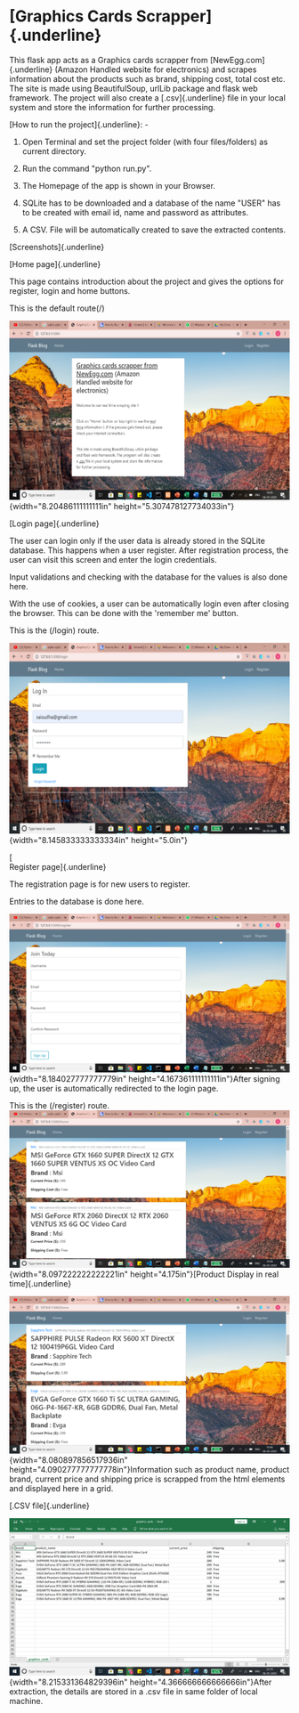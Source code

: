 # [Graphics Cards Scrapper]{.underline}

This flask app acts as a Graphics cards scrapper from
[NewEgg.com]{.underline} (Amazon Handled website for electronics) and
scrapes information about the products such as brand, shipping cost,
total cost etc. The site is made using BeautifulSoup, urlLib package and
flask web framework. The project will also create
a [.csv]{.underline} file in your local system and store the information
for further processing.


[How to run the project]{.underline}: -

1.  Open Terminal and set the project folder (with four files/folders)
    as current directory.

2.  Run the command "python run.py".

3.  The Homepage of the app is shown in your Browser.

4.  SQLite has to be downloaded and a database of the name "USER" has to
    be created with email id, name and password as attributes.

5.  A CSV. File will be automatically created to save the extracted
    contents.

[Screenshots]{.underline}

[Home page]{.underline}

This page contains introduction about the project and gives the options
for register, login and home buttons.

This is the default route(/)

![](vertopal_048cbadbdb484cc095497eff30c3398e/media/image1.png){width="8.20486111111111in"
height="5.307478127734033in"}

[Login page]{.underline}

The user can login only if the user data is already stored in the SQLite
database. This happens when a user register. After registration process,
the user can visit this screen and enter the login credentials.

Input validations and checking with the database for the values is also
done here.

With the use of cookies, a user can be automatically login even after
closing the browser. This can be done with the 'remember me' button.

This is the (/login) route.

![](vertopal_048cbadbdb484cc095497eff30c3398e/media/image2.png){width="8.145833333333334in"
height="5.0in"}

[\
Register page]{.underline}

The registration page is for new users to register.

Entries to the database is done here.

![](vertopal_048cbadbdb484cc095497eff30c3398e/media/image3.png){width="8.184027777777779in"
height="4.167361111111111in"}After signing up, the user is automatically
redirected to the login page.

This is the (/register) route.\
![](vertopal_048cbadbdb484cc095497eff30c3398e/media/image4.png){width="8.097222222222221in"
height="4.175in"}[Product Display in real time]{.underline}

![](vertopal_048cbadbdb484cc095497eff30c3398e/media/image5.png){width="8.080897856517936in"
height="4.090277777777778in"}Information such as product name, product
brand, current price and shipping price is scrapped from the html
elements and displayed here in a grid.

[.CSV file]{.underline}

![](vertopal_048cbadbdb484cc095497eff30c3398e/media/image6.png){width="8.215331364829396in"
height="4.366666666666666in"}After extraction, the details are stored in
a .csv file in same folder of local machine.

